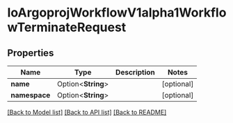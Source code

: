 # IoArgoprojWorkflowV1alpha1WorkflowTerminateRequest

## Properties

Name | Type | Description | Notes
------------ | ------------- | ------------- | -------------
**name** | Option<**String**> |  | [optional]
**namespace** | Option<**String**> |  | [optional]

[[Back to Model list]](../README.md#documentation-for-models) [[Back to API list]](../README.md#documentation-for-api-endpoints) [[Back to README]](../README.md)


